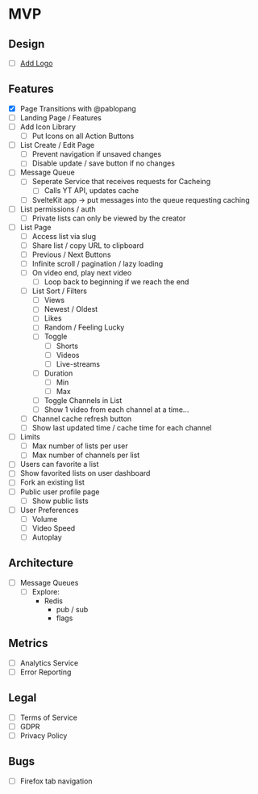 # MVP

## Design

- [ ] [Add Logo](https://github.com/CodingGarden/listd/issues/5#issuecomment-1744993170)

## Features

- [x] Page Transitions with @pablopang
- [ ] Landing Page / Features
- [ ] Add Icon Library
  - [ ] Put Icons on all Action Buttons
- [ ] List Create / Edit Page
  - [ ] Prevent navigation if unsaved changes
  - [ ] Disable update / save button if no changes 
- [ ] Message Queue
  - [ ] Seperate Service that receives requests for Cacheing
    - [ ] Calls YT API, updates cache
  - [ ] SvelteKit app -> put messages into the queue requesting caching
- [ ] List permissions / auth
  - [ ] Private lists can only be viewed by the creator
- [ ] List Page
  - [ ] Access list via slug
  - [ ] Share list / copy URL to clipboard 
  - [ ] Previous / Next Buttons
  - [ ] Infinite scroll / pagination / lazy loading
  - [ ] On video end, play next video
    - [ ] Loop back to beginning if we reach the end
  - [ ] List Sort / Filters
    * [ ] Views
    * [ ] Newest / Oldest
    * [ ] Likes
    * [ ] Random / Feeling Lucky
    * [ ] Toggle
      * [ ] Shorts
      * [ ] Videos
      * [ ] Live-streams
    * [ ] Duration
      * [ ] Min
      * [ ] Max
    * [ ] Toggle Channels in List
    * [ ] Show 1 video from each channel at a time...
  - [ ] Channel cache refresh button
  - [ ] Show last updated time / cache time for each channel
- [ ] Limits
  - [ ] Max number of lists per user
  - [ ] Max number of channels per list
- [ ] Users can favorite a list
- [ ] Show favorited lists on user dashboard
- [ ] Fork an existing list
- [ ] Public user profile page
  - [ ] Show public lists
- [ ] User Preferences
  - [ ] Volume
  - [ ] Video Speed
  - [ ] Autoplay

## Architecture

- [ ] Message Queues
  * [ ] Explore:
    - Redis
      - pub / sub
      - flags

## Metrics

- [ ] Analytics Service
- [ ] Error Reporting

## Legal

- [ ] Terms of Service
- [ ] GDPR
- [ ] Privacy Policy

## Bugs

- [ ] Firefox tab navigation